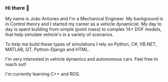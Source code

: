 ### Hi there 👋

My name is João Antunes and I'm a Mechanical Engineer. My background is in Control theory and I started my career as a vehicle dynamicist. My day to day is spent building from simple (point mass) to complex 14+ DOF models, that help simulate vehicle's in a variety of scenarios.

To help me build these types of simulations I rely on Python, C#, VB.NET, MATLAB, QT, Python-Django and HTML.

I'm very interested in vehicle dynamics and autonomous cars. Feel free to reach out!

I'm currently learning C++ and ROS.
